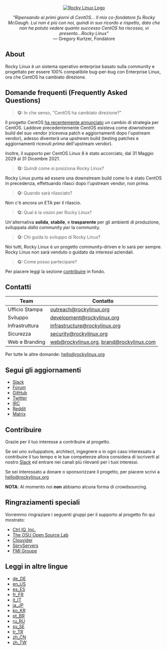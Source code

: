 <p align="center">
<a href="https://rockylinux.org/">
<img src="https://media.githubusercontent.com/media/rocky-linux/branding/main/logo-text-light%402x.png" alt="Rocky Linux Logo">
</a>
</p>

<p align="center">
<i>"Ripensando ai primi giorni di CentOS... Il mio co-fondatore fu Rocky McGaugh. Lui non è più con noi, quindi in suo ricordo e rispetto, dato che non ha potuto vedere quanto successo CentOS ha riscosso, vi presento...Rocky Linux"</i><br>
— Gregory Kurtzer, Fondatore
</p>

## About

Rocky Linux è un sistema operativo enterprise basato sulla community e progettato per essere 100% compatibile bug-per-bug con Enterprise Linux, ora che CentOS ha cambiato direzione.

## Domande frequenti (Frequently Asked Questions)

> **Q:** In che senso, "CentOS ha cambiato direzione?"

Il progetto CentOS [ha recentemente annunciato](https://blog.centos.org/2020/12/future-is-centos-stream/) un cambio di strategia per CentOS. Laddove precedentemente CentOS esisteva come *downstream* build del suo vendor (riceveva patch e aggiornamenti dopo l'upstream vendor), adesso diventerà una *upstream* build (testing patches e aggiornamenti ricevuti *prima* dell'upstream vendor).

Inoltre, il supporto per CentOS Linux 8 è stato accorciato, dal 31 Maggio 2029 al 31 Dicembre 2021.


> **Q:** Quindi come si posiziona Rocky Linux?

Rocky Linux punta ad essere una downstream build come lo è stato CentOS in precedenza, effettuando rilasci dopo l'upstream vendor, non prima.

> **Q:** Quando sarà rilasciato?

Non c'è ancora un ETA per il rilascio.

> **Q:** Qual è la vision per Rocky Linux?

Un'alternativa **solida**, **stabile**, e **trasparente** per gli ambienti di produzione, sviluppata *dalla* community *per* la community.

> **Q:** Chi guida lo sviluppo di Rocky Linux?

Noi tutti, Rocky Linux è un progetto community-driven e lo sarà per sempre. Rocky Linux non sarà venduto o guidato da interessi aziendali.

> **Q:** Come posso partecipare?

Per piacere leggi la sezione [contribuire](#contribuire) in fondo.

## Contatti

| Team                          | Contatto                                  |
|-------------------------------|-------------------------------------------|
| Ufficio Stampa                | outreach@rockylinux.org                   |
| Sviluppo                      | development@rockylinux.org                |
| Infrastruttura                | infrastructure@rockylinux.org             |
| Sicurezza                     | security@rockylinux.org                   |
| Web e Branding                | web@rockylinux.org, brand@rockylinux.com  |


Per tutte le altre domande: hello@rockylinux.org

## Segui gli aggiornamenti

* [Slack](https://join.slack.com/t/hpcng/shared_invite/zt-k29vv4ab-yj1ksbHK_ZkXYi6HGtTYfw)
* [Forum](https://forums.rockylinux.org/)
* [GitHub](https://github.com/rocky-linux/)
* [Twitter](https://twitter.com/rocky_linux)
* [IRC](https://webchat.freenode.net/?channels=rockylinux)
* [Reddit](https://www.reddit.com/r/RockyLinux)
* [Matrix](https://matrix.to/#/+rockylinux:matrix.org)

## Contribuire

Grazie per il tuo interesse a contribuire al progetto.

Se sei uno sviluppatore, architect, ingegnere o in ogni caso interessato a contribuire il tuo tempo e le tue competenze allora considera di iscriverti al nostro [Slack](https://join.slack.com/t/hpcng/shared_invite/zt-k29vv4ab-yj1ksbHK_ZkXYi6HGtTYfw) ed entrare nei canali più rilevanti per i tuoi interessi.

Se sei interessato a donare o sponsorizzare il progetto, per piacere scrivi a hello@rockylinux.org

**NOTA**: Al momento noi **non** abbiamo alcuna forma di crowdsourcing.

## Ringraziamenti speciali

Vorremmo ringraziare i seguenti gruppi per il supporto al progetto fin qui mostrato:

* [Ctrl IQ, Inc.](https://www.ctrl-cmd.com)
* [The OSU Open Source Lab](https://osuosl.org/)
* [Clouvider](https://www.clouvider.co.uk/)
* [SpryServers](https://www.spryservers.net/)
* [FMI Groupe](https://www.fmi.fr/)

## Leggi in altre lingue

* [de_DE](/locales/README.de_DE.md)
* [en_US](/locales/README.en_US.md)
* [es_ES](/locales/README.es_ES.md)
* [fr_FR](/locales/README.fr_FR.md)
* [it_IT](/locales/README.it_IT.md)
* [ja_JP](/locales/README.ja_JP.md)
* [ko_KR](/locales/README.ko_KR.md)
* [pt_BR](/locales/README.pt_BR.md) 
* [ru_RU](/locales/README.ru_RU.md)
* [sv_SE](/locales/README.sv_SE.md)
* [tr_TR](/locales/README.tr_TR.md)
* [zh_CN](/locales/README.zh_CN.md)
* [zh_TW](/locales/README.zh_TW.md)